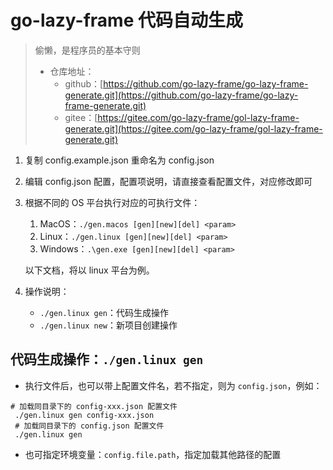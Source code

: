 # go-lazy-frame 代码自动生成

> 偷懒，是程序员的基本守则
>
> - 仓库地址：
>   - github：[https://github.com/go-lazy-frame/go-lazy-frame-generate.git](https://github.com/go-lazy-frame/go-lazy-frame-generate.git)
>   - gitee：[https://gitee.com/go-lazy-frame/gol-lazy-frame-generate.git](https://gitee.com/go-lazy-frame/gol-lazy-frame-generate.git)

1. 复制 config.example.json 重命名为 config.json
2. 编辑 config.json 配置，配置项说明，请直接查看配置文件，对应修改即可
3. 根据不同的 OS 平台执行对应的可执行文件：
   1. MacOS：`./gen.macos [gen][new][del] <param>`
   2. Linux：`./gen.linux [gen][new][del] <param>`
   3. Windows：`.\gen.exe [gen][new][del] <param>`
   
   以下文档，将以 linux 平台为例。
4. 操作说明：
   - `./gen.linux gen`：代码生成操作
   - `./gen.linux new`：新项目创建操作

## 代码生成操作：`./gen.linux gen`

- 执行文件后，也可以带上配置文件名，若不指定，则为 `config.json`，例如：

```shell
# 加载同目录下的 config-xxx.json 配置文件
 ./gen.linux gen config-xxx.json
 # 加载同目录下的 config.json 配置文件
 ./gen.linux gen
```

- 也可指定环境变量：`config.file.path`，指定加载其他路径的配置




